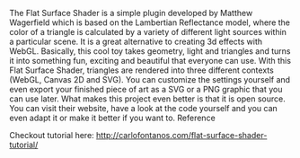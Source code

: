 The Flat Surface Shader is a simple plugin developed by Matthew Wagerfield which is based on the Lambertian Reflectance model, where the color of a triangle is calculated by a variety of different light sources within a particular scene. It is a great alternative to creating 3d effects with WebGL. Basically, this cool toy takes geometry, light and triangles and turns it into something fun, exciting and beautiful that everyone can use. With this Flat Surface Shader, triangles are rendered into three different contexts (WebGL, Canvas 2D and SVG). You can customize the settings yourself and even export your finished piece of art as a SVG or a PNG graphic that you can use later. What makes this project even better is that it is open source. You can visit their website, have a look at the code yourself and you can even adapt it or make it better if you want to. Reference

Checkout tutorial here: http://carlofontanos.com/flat-surface-shader-tutorial/